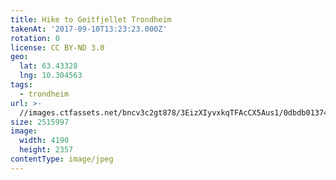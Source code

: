 ```yaml
---
title: Hike to Geitfjellet Trondheim
takenAt: '2017-09-10T13:23:23.000Z'
rotation: 0
license: CC BY-ND 3.0
geo:
  lat: 63.43328
  lng: 10.304563
tags:
  - trondheim
url: >-
  //images.ctfassets.net/bncv3c2gt878/3EizXIyvxkqTFAcCX5Aus1/0dbdb01374e2b510de12bb8bb4cca7ca/hike-to-geitfjellet-trondheim_36331557323_o
size: 2515997
image:
  width: 4190
  height: 2357
contentType: image/jpeg
---
```


